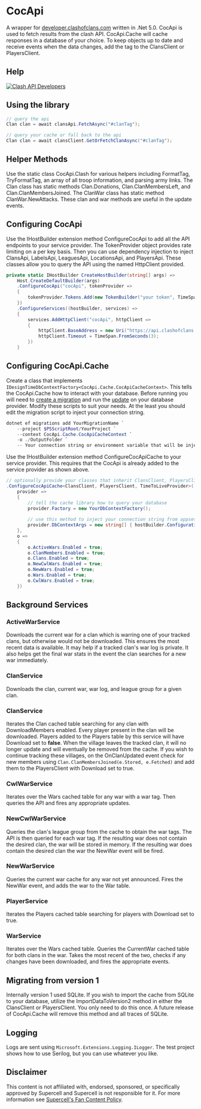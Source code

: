 # CocApi
A wrapper for [developer.clashofclans.com](https://developer.clashofclans.com/#/) written in .Net 5.0. 
CocApi is used to fetch results from the clash API. 
CocApi.Cache will cache responses in a database of your choice.
To keep objects up to date and receive events when the data changes, add the tag to the ClansClient or PlayersClient.
 
## Help  
[![Clash API Developers](https://discordapp.com/api/guilds/566451504332931073/widget.png?style=banner4)](https://discord.gg/clashapi)

## Using the library
```csharp
// query the api
Clan clan = await clansApi.FetchAsync("#clanTag");

// query your cache or fall back to the api
Clan clan = await clansClient.GetOrFetchClanAsync("#clanTag");
```

## Helper Methods
Use the static class CocApi.Clash for various helpers including FormatTag, TryFormatTag, an array of all troop information, and parsing army links. The Clan class has static methods Clan.Donations, Clan.ClanMembersLeft, and Clan.ClanMembersJoined. The ClanWar class has static method ClanWar.NewAttacks. These clan and war methods are useful in the update events.

## Configuring CocApi
Use the IHostBuilder extension method ConfigureCocApi to add all the API endpoints to your service provider.
The TokenProvider object provides rate limiting on a per key basis.
Then you can use dependency injection to inject ClansApi, LabelsApi, LeaguesApi, LocationsApi, and PlayersApi. 
These classes allow you to query the API using the named HttpClient provided.
```csharp
private static IHostBuilder CreateHostBuilder(string[] args) =>
    Host.CreateDefaultBuilder(args)
	.ConfigureCocApi("cocApi", tokenProvider => 
    { 
		tokenProvider.Tokens.Add(new TokenBuilder("your token", TimeSpan.FromMilliseconds(33)));
	})
	.ConfigureServices((hostBuilder, services) => 
	{
	    services.AddHttpClient("cocApi", httpClient =>
		{
			httpClient.BaseAddress = new Uri("https://api.clashofclans.com/v1");
			httpClient.Timeout = TimeSpan.FromSeconds(3);
		})
	}
```

## Configuring CocApi.Cache
Create a class that implements `IDesignTimeDbContextFactory<CocApi.Cache.CocApiCacheContext>`.
This tells the CocApi.Cache how to interact with your database.
Before running you will need to [create a migration](docs/scripts/cocapi-ef-migration.ps1) 
and run the [update](docs/scripts/cocapi-ef-update.ps1) on your database provider.
Modify these scripts to suit your needs. At the least you should edit the migration script to inject your connection string.
```ps1
dotnet ef migrations add YourMigrationName `
    --project $PSScriptRoot/YourProject `
    --context CocApi.Cache.CocApiCacheContext `
    -o ./OutputFolder `
    -- Your connection string or environment variable that will be injected into your IDesignTimeDbContextFactory.CreateDbContext args parameter
```

Use the IHostBuilder extension method ConfigureCocApiCache to your service provider.
This requires that the CocApi is already added to the service provider as shown above. 
```csharp
// optionally provide your classes that inherit ClansClient, PlayersClient or TimeToLiveProvider
.ConfigureCocApiCache<ClansClient, PlayersClient, TimeToLiveProvider>(
    provider => 
	{
        // tell the cache library how to query your database
		provider.Factory = new YourDbContextFactory();
		
		// use this method to inject your connection string from appsettings.json
		provider.DbContextArgs = new string[] { hostBuilder.Configuration.GetValue<string>("ConnectionStrings:CocApiCache") };
	},
    o => 
    {
        o.ActiveWars.Enabled = true;
        o.ClanMembers.Enabled = true;
        o.Clans.Enabled = true;
        o.NewCwlWars.Enabled = true;
        o.NewWars.Enabled = true;
        o.Wars.Enabled = true;
        o.CwlWars.Enabled = true;
    })
```

## Background Services
### ActiveWarService
Downloads the current war for a clan which is warring one of your tracked clans, but otherwise would not be downloaded. This ensures the most recent data is available. It may help if a tracked clan's war log is private. It also helps get the final war stats in the event the clan searches for a new war immediately.

### ClanService
Downloads the clan, current war, war log, and league group for a given clan.

### ClanService
Iterates the Clan cached table searching for any clan with DownloadMembers enabled. Every player present in the clan will be downloaded. Players added to the Players table by this service will have Download set to **false**. When the village leaves the tracked clan, it will no longer update and will eventually be removed from the cache. If you wish to continue tracking these villages, on the OnClanUpdated event check for new members using `Clan.ClanMembersJoined(e.Stored, e.Fetched)` and add them to the PlayersClient with Download set to true.

### CwlWarService
Iterates over the Wars cached table for any war with a war tag. Then queries the API and fires any appropriate updates.

### NewCwlWarService
Queries the clan's league group from the cache to obtain the war tags. The API is then queried for each war tag. If the resulting war does not contain the desired clan, the war will be stored in memory. If the resulting war does contain the desired clan the war the NewWar event will be fired.

### NewWarService
Queries the current war cache for any war not yet announced. Fires the NewWar event, and adds the war to the War table.

### PlayerService
Iterates the Players cached table searching for players with Download set to true.

### WarService
Iterates over the Wars cached table. Queries the CurrentWar cached table for both clans in the war. Takes the most recent of the two, checks if any changes have been downloaded, and fires the appropriate events.

## Migrating from version 1
Internally version 1 used SQLite. If you wish to import the cache from SQLite to your database, utilize the ImportDataToVersion2 method in either the ClansClient or PlayersClient. You only need to do this once. A future release of CocApi.Cache will remove this method and all traces of SQLite.

## Logging
Logs are sent using `Microsoft.Extensions.Logging.ILogger`. The test project shows how to use Serilog, but you can use whatever you like.

## Disclaimer
This content is not affiliated with, endorsed, sponsored, or specifically approved by Supercell and Supercell is not responsible for it. For more information see [Supercell's Fan Content Policy](https://supercell.com/en/fan-content-policy/).